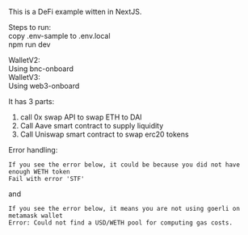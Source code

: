 This is a DeFi example witten in NextJS.  

Steps to run:  
copy .env-sample to .env.local  
npm run dev

WalletV2:  
  Using bnc-onboard  
WalletV3:  
  Using web3-onboard

It has 3 parts:  
1. call 0x swap API  to swap ETH to DAI  
2. Call Aave smart contract to supply liquidity  
3. Call Uniswap smart contract to swap erc20 tokens  
  
Error handling:  

```  
If you see the error below, it could be because you did not have enough WETH token
Fail with error 'STF'
```
and
```
If you see the error below, it means you are not using goerli on metamask wallet
Error: Could not find a USD/WETH pool for computing gas costs.
```